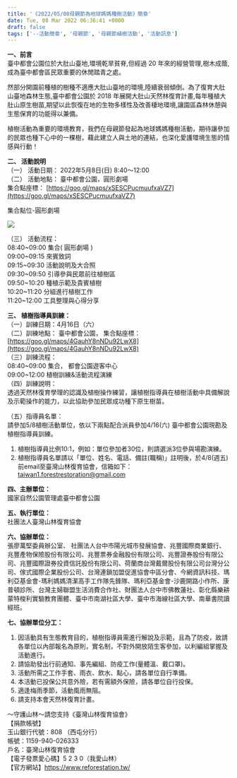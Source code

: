 ```yaml
---
title: '《2022/05/08母親節為地球媽媽種樹活動》簡章'
date: Tue, 08 Mar 2022 06:36:41 +0000
draft: false
tags: ['--活動簡章', '母親節', '母親節植樹活動', '活動訊息']
---
```


  
**一、前言**  
臺中都會公園位於大肚山臺地,環境乾旱貧脊,但經過 20 年來的經營管理,樹木成蔭,成為臺中都會區民眾重要的休閒踏青之處。

然部分開園前種植的樹種不適應大肚山臺地的環境,陸續衰弱傾倒。為了復育大肚山臺地森林生態,臺中都會公園於 2018 年展開大肚山天然林復育計畫,每年種植大肚山原生樹苗,期望以此恢復在地的生物多樣性及改善棲地環境,讓園區森林休憩與生態保育的功能得以兼備。

植樹活動為重要的環境教育，我們在母親節發起為地球媽媽種樹活動，期待讓參加的民眾也種下心中的一棵樹，藉此建立人與土地的連結，也深化愛護環境生態的情感與行動！

**二、 活動說明**  
（一） 活動日期： 2022年5月8日(日) 8:40～12:00  
（二） 活動地點： 臺中都會公園，圓形劇場  
集合點座標： [https://goo.gl/maps/xSESCPucmuufxaVZ7](https://goo.gl/maps/xSESCPucmuufxaVZ7)

集合點位-圓形劇場

![](https://www.reforestation.tw/wp-content/uploads/2022/03/中都圓形劇場-QR-code.jpg)

（三） 活動流程：  
08:40~09:00 集合( 圓形劇場 )  
09:00~09:15 來賓致詞  
09:15~09:30 活動說明及大合照  
09:30~09:50 引導參與民眾前往植樹區  
09:50~10:20 種植示範及貴賓植樹  
10:20~11:20 分組進行植樹工作  
11:20~12:00 工具整理與心得分享

**三、 植樹指導員訓練：**  
（一）訓練日期：4月16日（六）  
（二）訓練地點： 臺中都會公園， 集合點座標： [https://goo.gl/maps/4GauhY8nNDu92LwX8](https://goo.gl/maps/4GauhY8nNDu92LwX8)  
（三）訓練流程：  
08:40~09:00 集合， 都會公園遊客中心  
09:00~12:00 植樹訓練&活動流程演練  
（四）訓練說明：  
透過天然林復育學理的認識及植樹操作練習，讓植樹指導員在植樹活動中具備解說及示範操作的能力，以此協助參加民眾成功種下原生樹苗。

（五）指導員名單：  
請參加5/8植樹活動單位，依以下兩點配合派員參加4/16(六) 臺中都會公園現勘及植樹指導員訓練。

1.  植樹指導員比例10:1，例如：單位參加者30位，則請選派3位參與場勘演練。
2.  植樹指導員名單請以「單位、姓名、電話、備註(職稱)」註明後，於4/8(週五)前email至臺灣山林復育協會，信箱如下：[taiwan1.forestrestoration@gmail.com](mailto:taiwan1.forestrestoration@gmail.com)

**四、主辦單位：**  
國家自然公園管理處臺中都會公園

**五、執行單位：**  
社團法人臺灣山林復育協會

**六、協辦單位：**  
張廖萬堅委員辦公室、 社團法人台中市陽光城市發展協會、兆豐國際商業銀行、兆豐產物保險股份有限公司、兆豐票券金融股份有限公司、兆豐證券股份有限公司、兆豐國際證券投資信託股份有限公司、荷蘭商台灣戴爾股份有限公司台灣分公司、傢式國際企業股份公司、台灣連鎖加盟促進協會中區分會、今網資訊科技、瑪利亞基金會-瑪利媽媽清潔高手工作隊先鋒隊、瑪利亞基金會-沙鹿開路小作所、康普頓診所、台灣主婦聯盟生活消費合作社、財團法人台中市佛教蓮社、彰化縣樂耕蒙特梭利實驗教育團體、臺中市南湖社區大學、臺中市海線社區大學、南華書院讀經班。

**七、協辦單位分工：**

1.  因活動具有生態教育目的，植樹指導員需進行解說及示範，且為了防疫，故請各單位以內部報名為原則，實名制，不對外開放陌生客參加，以利編組掌握及活動進行。
2.  請協助發出行前通知、事先編組、防疫工作(量體溫、戴口罩)。
3.  活動所需之工作手套、雨衣、飲水、點心，請各單位自行準備。
4.  本活動已投保公共意外險，若有需額外保險，請各單位自行投保。
5.  適逢梅雨季節，活動風雨無阻。
6.  請支持本會天然林復育計畫。

～守護山林～請您支持《臺灣山林復育協會》  
【捐款帳號】  
玉山銀行代號：808 （西屯分行）  
帳號：1159-940-026333  
戶名：臺灣山林復育協會  
【電子發票愛心碼】5 2 3 0（我愛山林）  
【官方網站】https://www.reforestation.tw/